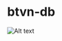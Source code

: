 # btvn-db
<img src="https://f8-zpcloud.zdn.vn/5123439404431468380/b31256d56e28a876f139.jpg" alt="Alt text" title="Optional title">
